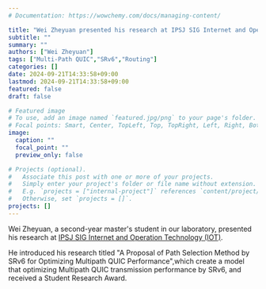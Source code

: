 ```yaml
---
# Documentation: https://wowchemy.com/docs/managing-content/

title: "Wei Zheyuan presented his research at IPSJ SIG Internet and Operation Technology (IOT)"
subtitle: ""
summary: ""
authors: ["Wei Zheyuan"]
tags: ["Multi-Path QUIC","SRv6","Routing"]
categories: []
date: 2024-09-21T14:33:58+09:00
lastmod: 2024-09-21T14:33:58+09:00
featured: false
draft: false

# Featured image
# To use, add an image named `featured.jpg/png` to your page's folder.
# Focal points: Smart, Center, TopLeft, Top, TopRight, Left, Right, BottomLeft, Bottom, BottomRight.
image:
  caption: ""
  focal_point: ""
  preview_only: false

# Projects (optional).
#   Associate this post with one or more of your projects.
#   Simply enter your project's folder or file name without extension.
#   E.g. `projects = ["internal-project"]` references `content/project/deep-learning/index.md`.
#   Otherwise, set `projects = []`.
projects: []
---
```


Wei Zheyuan, a second-year master's student in our laboratory, presented his research at [IPSJ SIG Internet and Operation Technology (IOT)](https://www.iot.ipsj.or.jp/).


He introduced his research titled "A Proposal of Path Selection Method by SRv6 for Optimizing Multipath QUIC Performance",which create a model that optimizing Multipath QUIC transmission performance by SRv6, and received a Student Research Award.
